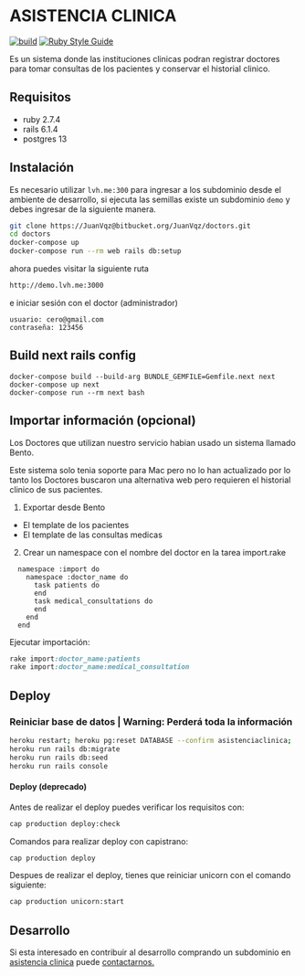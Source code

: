 # ASISTENCIA CLINICA

[![build](https://github.com/JuanVqz/doctors/actions/workflows/push.yml/badge.svg)](https://github.com/JuanVqz/doctors/actions/workflows/push.yml)
[![Ruby Style Guide](https://img.shields.io/badge/code_style-standard-brightgreen.svg)](https://github.com/testdouble/standard)

Es un sistema donde las instituciones clinicas podran registrar doctores para
tomar consultas de los pacientes y conservar el historial clinico.

## Requisitos

- ruby 2.7.4
- rails 6.1.4
- postgres 13

## Instalación

Es necesario utilizar `lvh.me:300` para ingresar a los subdominio desde el ambiente
de desarrollo, si ejecuta las semillas existe un subdominio `demo`
y debes ingresar de la siguiente manera.

```sh
git clone https://JuanVqz@bitbucket.org/JuanVqz/doctors.git
cd doctors
docker-compose up
docker-compose run --rm web rails db:setup
```

ahora puedes visitar la siguiente ruta

```bash
http://demo.lvh.me:3000
```

e iniciar sesión con el doctor (administrador)

```
usuario: cero@gmail.com
contraseña: 123456
```

## Build next rails config

```
docker-compose build --build-arg BUNDLE_GEMFILE=Gemfile.next next
docker-compose up next
docker-compose run --rm next bash
```


## Importar información (opcional)

Los Doctores que utilizan nuestro servicio habian usado un sistema llamado Bento.

Este sistema solo tenia soporte para Mac pero no lo han actualizado por lo tanto
los Doctores buscaron una alternativa web pero requieren el historial clinico de sus pacientes.

1. Exportar desde Bento

- El template de los pacientes
- El template de las consultas medicas

2. Crear un namespace con el nombre del doctor en la tarea import.rake

```
  namespace :import do
    namespace :doctor_name do
      task patients do
      end
      task medical_consultations do
      end
    end
  end
```

Ejecutar importación:

```ruby
rake import:doctor_name:patients
rake import:doctor_name:medical_consultation
```

## Deploy

### Reiniciar base de datos | Warning: Perderá toda la información

```bash
heroku restart; heroku pg:reset DATABASE --confirm asistenciaclinica;
heroku run rails db:migrate
heroku run rails db:seed
heroku run rails console
```

#### Deploy (deprecado)

Antes de realizar el deploy puedes verificar los requisitos con:

```sh
cap production deploy:check
```

Comandos para realizar deploy con capistrano:

```sh
cap production deploy
```

Despues de realizar el deploy, tienes que reiniciar unicorn con el comando siguiente:

```sh
cap production unicorn:start
```

## Desarrollo

Si esta interesado en contribuir al desarrollo comprando un subdominio en
[asistencia clinica](https://asistenciaclinica.com/) puede [contactarnos.](https://github.com/JuanVqz)
